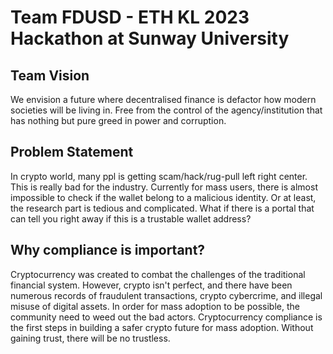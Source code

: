 # Team FDUSD - ETH KL 2023 Hackathon at Sunway University

## Team Vision
We envision a future where decentralised finance is defactor how modern societies will be living in.
Free from the control of the agency/institution that has nothing but pure greed in power and corruption.

## Problem Statement
In crypto world, many ppl is getting scam/hack/rug-pull left right center. This is really bad for the industry. 
Currently for mass users, there is almost impossible to check if the wallet belong to a malicious identity. 
Or at least, the research part is tedious and complicated. What if there is a portal that can tell you right away if this is a trustable wallet address?

## Why compliance is important?

Cryptocurrency was created to combat the challenges of the traditional financial system. 
However, crypto isn't perfect, and there have been numerous records of fraudulent transactions, crypto cybercrime, and illegal misuse of digital assets. 
In order for mass adoption to be possible, the community need to weed out the bad actors.
Cryptocurrency compliance is the first steps in building a safer crypto future for mass adoption.
Without gaining trust, there will be no trustless.
